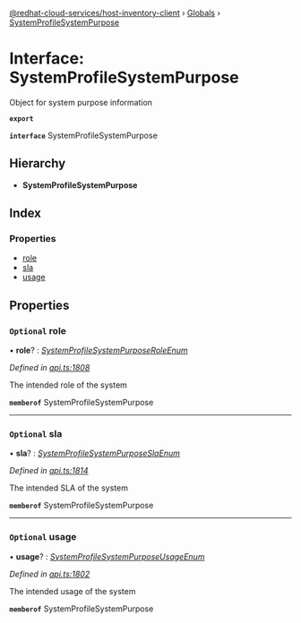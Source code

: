 [@redhat-cloud-services/host-inventory-client](../README.md) › [Globals](../globals.md) › [SystemProfileSystemPurpose](systemprofilesystempurpose.md)

# Interface: SystemProfileSystemPurpose

Object for system purpose information

**`export`** 

**`interface`** SystemProfileSystemPurpose

## Hierarchy

* **SystemProfileSystemPurpose**

## Index

### Properties

* [role](systemprofilesystempurpose.md#optional-role)
* [sla](systemprofilesystempurpose.md#optional-sla)
* [usage](systemprofilesystempurpose.md#optional-usage)

## Properties

### `Optional` role

• **role**? : *[SystemProfileSystemPurposeRoleEnum](../enums/systemprofilesystempurposeroleenum.md)*

*Defined in [api.ts:1808](https://github.com/RedHatInsights/javascript-clients/blob/master/packages/host-inventory/api.ts#L1808)*

The intended role of the system

**`memberof`** SystemProfileSystemPurpose

___

### `Optional` sla

• **sla**? : *[SystemProfileSystemPurposeSlaEnum](../enums/systemprofilesystempurposeslaenum.md)*

*Defined in [api.ts:1814](https://github.com/RedHatInsights/javascript-clients/blob/master/packages/host-inventory/api.ts#L1814)*

The intended SLA of the system

**`memberof`** SystemProfileSystemPurpose

___

### `Optional` usage

• **usage**? : *[SystemProfileSystemPurposeUsageEnum](../enums/systemprofilesystempurposeusageenum.md)*

*Defined in [api.ts:1802](https://github.com/RedHatInsights/javascript-clients/blob/master/packages/host-inventory/api.ts#L1802)*

The intended usage of the system

**`memberof`** SystemProfileSystemPurpose
